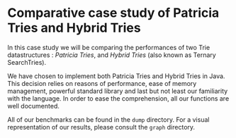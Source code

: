 # Comparative case study of Patricia Tries and Hybrid Tries

In  this  case  study  we  will  be  comparing  the  performances  of  two  Trie  datastructures : *Patricia  Tries*,  and  *Hybrid  Tries*  (also  known  as  Ternary  SearchTries).

 We have chosen to implement both Patricia Tries and Hybrid Tries in Java.
This  decision  relies  on  reasons  of  performance,  ease  of  memory  management, powerful standard library and last but not least our familiarity with the language.
In order to ease the comprehension, all our functions are well documented.

All of our benchmarks can be found in the `dump` directory. 
For a visual representation of our results, please consult the `graph` directory.
